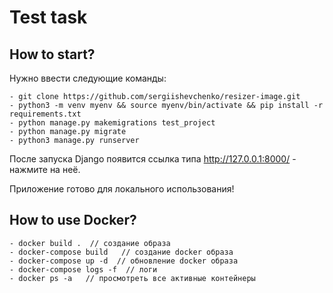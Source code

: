 # Test task

## How to start?
Нужно ввести следующие команды:
```
- git clone https://github.com/sergiishevchenko/resizer-image.git
- python3 -m venv myenv && source myenv/bin/activate && pip install -r requirements.txt
- python manage.py makemigrations test_project
- python manage.py migrate
- python3 manage.py runserver

```
После запуска Django появится ссылка типа http://127.0.0.1:8000/ - нажмите на неё.

Приложение готово для локального использования!

## How to use Docker?

```
- docker build .  // создание образа
- docker-compose build   // создание docker образа
- docker-compose up -d  // обновление docker образа
- docker-compose logs -f  // логи
- docker ps -a   // просмотреть все активные контейнеры
```
